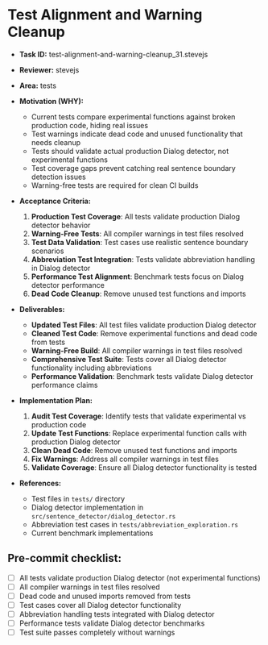 # Test Alignment and Warning Cleanup

* **Task ID:** test-alignment-and-warning-cleanup_31.stevejs
* **Reviewer:** stevejs
* **Area:** tests
* **Motivation (WHY):**
  - Current tests compare experimental functions against broken production code, hiding real issues
  - Test warnings indicate dead code and unused functionality that needs cleanup
  - Tests should validate actual production Dialog detector, not experimental functions
  - Test coverage gaps prevent catching real sentence boundary detection issues
  - Warning-free tests are required for clean CI builds

* **Acceptance Criteria:**
  1. **Production Test Coverage**: All tests validate production Dialog detector behavior
  2. **Warning-Free Tests**: All compiler warnings in test files resolved
  3. **Test Data Validation**: Test cases use realistic sentence boundary scenarios
  4. **Abbreviation Test Integration**: Tests validate abbreviation handling in Dialog detector
  5. **Performance Test Alignment**: Benchmark tests focus on Dialog detector performance
  6. **Dead Code Cleanup**: Remove unused test functions and imports

* **Deliverables:**
  - **Updated Test Files**: All test files validate production Dialog detector
  - **Cleaned Test Code**: Remove experimental functions and dead code from tests
  - **Warning-Free Build**: All compiler warnings in test files resolved
  - **Comprehensive Test Suite**: Tests cover all Dialog detector functionality including abbreviations
  - **Performance Validation**: Benchmark tests validate Dialog detector performance claims

* **Implementation Plan:**
  1. **Audit Test Coverage**: Identify tests that validate experimental vs production code
  2. **Update Test Functions**: Replace experimental function calls with production Dialog detector
  3. **Clean Dead Code**: Remove unused test functions and imports
  4. **Fix Warnings**: Address all compiler warnings in test files
  5. **Validate Coverage**: Ensure all Dialog detector functionality is tested

* **References:**
  - Test files in `tests/` directory
  - Dialog detector implementation in `src/sentence_detector/dialog_detector.rs`
  - Abbreviation test cases in `tests/abbreviation_exploration.rs`
  - Current benchmark implementations

## Pre-commit checklist:
- [ ] All tests validate production Dialog detector (not experimental functions)
- [ ] All compiler warnings in test files resolved
- [ ] Dead code and unused imports removed from tests
- [ ] Test cases cover all Dialog detector functionality
- [ ] Abbreviation handling tests integrated with Dialog detector
- [ ] Performance tests validate Dialog detector benchmarks
- [ ] Test suite passes completely without warnings